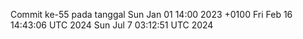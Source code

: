 Commit ke-55 pada tanggal Sun Jan 01 14:00 2023 +0100
Fri Feb 16 14:43:06 UTC 2024
Sun Jul  7 03:12:51 UTC 2024
